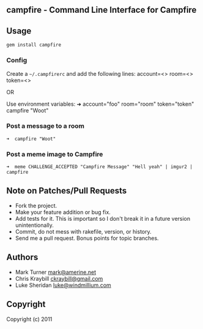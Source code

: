 ## campfire - Command Line Interface for Campfire

Usage
-----
	gem install campfire

### Config
Create a `~/.campfirerc` and add the following lines:
	account=<<ACCOUNT NAME>>
	room=<<ROOM NAME>>
	token=<<TOKEN>>

OR

Use environment variables:
	➜  account="foo" room="room" token="token" campfire "Woot"

### Post a message to a room
	➜  campfire "Woot"

### Post a meme image to Campfire
	➜  meme CHALLENGE_ACCEPTED "Campfire Message" "Hell yeah" | imgur2 | campfire

## Note on Patches/Pull Requests

* Fork the project.
* Make your feature addition or bug fix.
* Add tests for it. This is important so I don't break it in a
  future version unintentionally.
* Commit, do not mess with rakefile, version, or history.
* Send me a pull request. Bonus points for topic branches.

## Authors

* Mark Turner <mark@amerine.net>
* Chris Kraybill <ckraybill@gmail.com>
* Luke Sheridan <luke@windmillium.com>

## Copyright

Copyright (c) 2011
